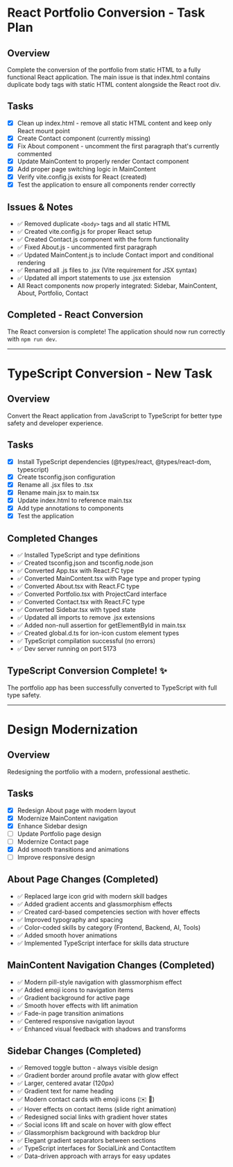 # React Portfolio Conversion - Task Plan

## Overview
Complete the conversion of the portfolio from static HTML to a fully functional React application. The main issue is that index.html contains duplicate body tags with static HTML content alongside the React root div.

## Tasks

- [x] Clean up index.html - remove all static HTML content and keep only React mount point
- [x] Create Contact component (currently missing)
- [x] Fix About component - uncomment the first paragraph that's currently commented
- [x] Update MainContent to properly render Contact component
- [x] Add proper page switching logic in MainContent
- [x] Verify vite.config.js exists for React (created)
- [x] Test the application to ensure all components render correctly

## Issues & Notes
- ✅ Removed duplicate `<body>` tags and all static HTML
- ✅ Created vite.config.js for proper React setup
- ✅ Created Contact.js component with the form functionality
- ✅ Fixed About.js - uncommented first paragraph
- ✅ Updated MainContent.js to include Contact import and conditional rendering
- ✅ Renamed all .js files to .jsx (Vite requirement for JSX syntax)
- ✅ Updated all import statements to use .jsx extension
- All React components now properly integrated: Sidebar, MainContent, About, Portfolio, Contact

## Completed - React Conversion
The React conversion is complete! The application should now run correctly with `npm run dev`.

---

# TypeScript Conversion - New Task

## Overview
Convert the React application from JavaScript to TypeScript for better type safety and developer experience.

## Tasks

- [x] Install TypeScript dependencies (@types/react, @types/react-dom, typescript)
- [x] Create tsconfig.json configuration
- [x] Rename all .jsx files to .tsx
- [x] Rename main.jsx to main.tsx
- [x] Update index.html to reference main.tsx
- [x] Add type annotations to components
- [x] Test the application

## Completed Changes
- ✅ Installed TypeScript and type definitions
- ✅ Created tsconfig.json and tsconfig.node.json
- ✅ Converted App.tsx with React.FC type
- ✅ Converted MainContent.tsx with Page type and proper typing
- ✅ Converted About.tsx with React.FC type
- ✅ Converted Portfolio.tsx with ProjectCard interface
- ✅ Converted Contact.tsx with React.FC type
- ✅ Converted Sidebar.tsx with typed state
- ✅ Updated all imports to remove .jsx extensions
- ✅ Added non-null assertion for getElementById in main.tsx
- ✅ Created global.d.ts for ion-icon custom element types
- ✅ TypeScript compilation successful (no errors)
- ✅ Dev server running on port 5173

## TypeScript Conversion Complete! ✨
The portfolio app has been successfully converted to TypeScript with full type safety.

---

# Design Modernization

## Overview
Redesigning the portfolio with a modern, professional aesthetic.

## Tasks

- [x] Redesign About page with modern layout
- [x] Modernize MainContent navigation
- [x] Enhance Sidebar design
- [ ] Update Portfolio page design
- [ ] Modernize Contact page
- [x] Add smooth transitions and animations
- [ ] Improve responsive design

## About Page Changes (Completed)
- ✅ Replaced large icon grid with modern skill badges
- ✅ Added gradient accents and glassmorphism effects
- ✅ Created card-based competencies section with hover effects
- ✅ Improved typography and spacing
- ✅ Color-coded skills by category (Frontend, Backend, AI, Tools)
- ✅ Added smooth hover animations
- ✅ Implemented TypeScript interface for skills data structure

## MainContent Navigation Changes (Completed)
- ✅ Modern pill-style navigation with glassmorphism effect
- ✅ Added emoji icons to navigation items
- ✅ Gradient background for active page
- ✅ Smooth hover effects with lift animation
- ✅ Fade-in page transition animations
- ✅ Centered responsive navigation layout
- ✅ Enhanced visual feedback with shadows and transforms

## Sidebar Changes (Completed)
- ✅ Removed toggle button - always visible design
- ✅ Gradient border around profile avatar with glow effect
- ✅ Larger, centered avatar (120px)
- ✅ Gradient text for name heading
- ✅ Modern contact cards with emoji icons (✉️ 📍)
- ✅ Hover effects on contact items (slide right animation)
- ✅ Redesigned social links with gradient hover states
- ✅ Social icons lift and scale on hover with glow effect
- ✅ Glassmorphism background with backdrop blur
- ✅ Elegant gradient separators between sections
- ✅ TypeScript interfaces for SocialLink and ContactItem
- ✅ Data-driven approach with arrays for easy updates

